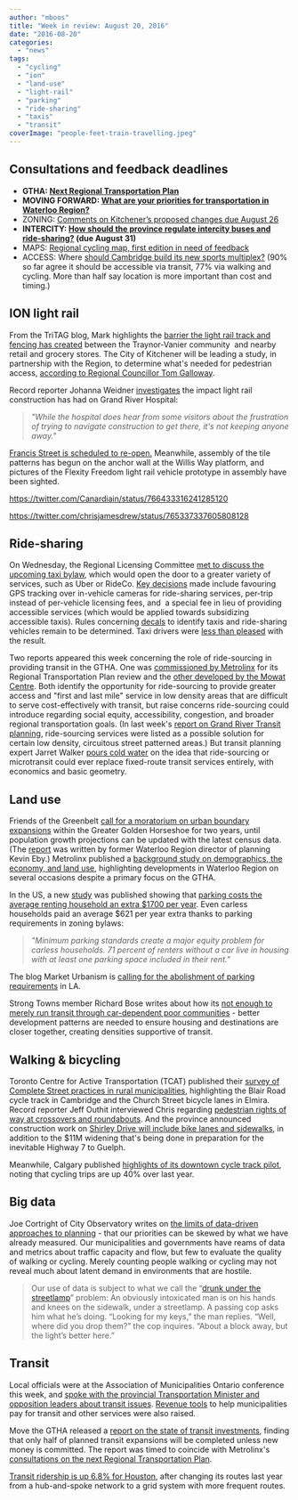 ```yaml
---
author: "mboos"
title: "Week in review: August 20, 2016"
date: "2016-08-20"
categories: 
  - "news"
tags: 
  - "cycling"
  - "ion"
  - "land-use"
  - "light-rail"
  - "parking"
  - "ride-sharing"
  - "taxis"
  - "transit"
coverImage: "people-feet-train-travelling.jpeg"
---
```


## Consultations and feedback deadlines

- **GTHA: [Next Regional Transportation Plan](https://www.metrolinxengage.com/en/engagement-initiatives/discussion-paper-next-regional-transportation-plan)**
- **MOVING FORWARD: [What are your priorities for transportation in Waterloo Region?](https://www.peakdemocracy.ca/portals/153/Forum_449/Issue_1719)**
- ZONING: [Comments on Kitchener’s proposed changes due August 26](https://www.kitchener.ca/en/insidecityhall/CRoZBy-Component-B---First-Draft.asp)
- **INTERCITY: [How should the province regulate intercity buses and ride-sharing?](https://www.intercommunitybuson.ca/) (due August 31)**
- MAPS: [Regional cycling map, first edition in need of feedback](https://www.peakdemocracy.ca/portals/153/Forum_449/Issue_1662)
- ACCESS: Where [should Cambridge build its new sports multiplex?](https://www.peakdemocracy.ca/portals/155/Forum_450/Issue_1730) (90% so far agree it should be accessible via transit, 77% via walking and cycling. More than half say location is more important than cost and timing.)

<!--more-->

## ION light rail

From the TriTAG blog, Mark highlights the [barrier the light rail track and fencing has created](/blog/2016/08/15/ion-walkability-fences-and-its-never-too-late-to-fix-mistakes/) between the Traynor-Vanier community  and nearby retail and grocery stores. The City of Kitchener will be leading a study, in partnership with the Region, to determine what's needed for pedestrian access, [according to Regional Councillor Tom Galloway](https://twitter.com/tomjgalloway14/status/765334300803887104).

Record reporter Johanna Weidner [investigates](https://www.therecord.com/news-story/6811933-grand-river-hospital-weathers-lrt-construction/) the impact light rail construction has had on Grand River Hospital:

> _"While the hospital does hear from some visitors about the frustration of trying to navigate construction to get there, it's not keeping anyone away."_

[Francis Street is scheduled to re-open.](https://-to-reopen-in-kitchener-easing-traffic-chaos-) Meanwhile, assembly of the tile patterns has begun on the anchor wall at the Willis Way platform, and pictures of the Flexity Freedom light rail vehicle prototype in assembly have been sighted.

https://twitter.com/Canardiain/status/766433316241285120

https://twitter.com/chrisjamesdrew/status/765337337605808128

## Ride-sharing

On Wednesday, the Regional Licensing Committee [met to discuss the upcoming taxi bylaw](https://storify.com/mikeboos/waterloo-taxi-bylaw), which would open the door to a greater variety of services, such as Uber or RideCo. [Key decisions](https://www.therecord.com/news-story/6815781-decals-one-last-thing-to-debate-before-region-s-new-taxi-bylaw-is-final/) made include favouring GPS tracking over in-vehicle cameras for ride-sharing services, per-trip instead of per-vehicle licensing fees, and  a special fee in lieu of providing accessible services (which would be applied towards subsidizing accessible taxis). Rules concerning [decals](https://www.cbc.ca/news/canada/kitchener-waterloo/uber-taxi-bylaw-regional-council-1.3726302?cmp=rss) to identify taxis and ride-sharing vehicles remain to be determined. Taxi drivers were [less than pleased](https://kitchener.ctvnews.ca/walkout-as-waterloo-region-finalizes-taxi-bylaw-1.3034408) with the result.

Two reports appeared this week concerning the role of ride-sourcing in providing transit in the GTHA. One was [commissioned by Metrolinx](https://www.metrolinx.com/en/regionalplanning/rtp/technical/04_New_Mobility_Report_EN.pdf) for its Regional Transportation Plan review and the [other developed by the Mowat Centre](https://mowatcentre.ca/sharing-the-road/). Both identify the opportunity for ride-sourcing to provide greater access and "first and last mile" service in low density areas that are difficult to serve cost-effectively with transit, but raise concerns ride-sourcing could introduce regarding social equity, accessibility, congestion, and broader regional transportation goals. (In last week's [report on Grand River Transit planning](https://www.regionofwaterloo.ca/en/regionalGovernment/resources/PW/PA2016-0809.2.pdf#page=34), ride-sourcing services were listed as a possible solution for certain low density, circuitous street patterned areas.) But transit planning expert Jarret Walker [pours cold water](https://humantransit.org/2016/08/pushing-back-on-ridesourcing-and-microtransit-pr-the-video.html) on the idea that ride-sourcing or microtransit could ever replace fixed-route transit services entirely, with economics and basic geometry.

## Land use

Friends of the Greenbelt [call for a moratorium on urban boundary expansions](https://www.thestar.com/business/2016/08/17/freeze-urban-boundaries-for-two-years-says-greenbelt-group.html) within the Greater Golden Horseshoe for two years, until population growth projections can be updated with the latest census data. (The [report](https://www.greenbelt.ca/plan_to_achieve_report) was written by former Waterloo Region director of planning Kevin Eby.) Metrolinx published a [background study on demographics, the economy, and land use](https://www.metrolinx.com/en/regionalplanning/rtp/technical/02_Context_Paper_Report_EN.pdf), highlighting developments in Waterloo Region on several occasions despite a primary focus on the GTHA.

In the US, a new [study](https://www.tandfonline.com/doi/abs/10.1080/10511482.2016.1205647?journalCode=rhpd20) was published showing that [parking costs the average renting household an extra $1700 per year](https://usa.streetsblog.org/2016/08/19/carless-renters-forced-to-pay-440-million-a-year-for-parking-they-dont-use/). Even carless households paid an average $621 per year extra thanks to parking requirements in zoning bylaws:

> _"Minimum parking standards create a major equity problem for carless households. 71 percent of renters without a car live in housing with at least one parking space included in their rent."_

The blog Market Urbanism is [calling for the abolishment of parking requirements](https://marketurbanism.com/2016/08/17/parking-requirements-increase-traffic-and-rents-lets-abolish-them/) in LA.

Strong Towns member Richard Bose writes about how its [not enough to merely run transit through car-dependent poor communities](https://www.strongtowns.org/journal/2016/8/16/suburban-transit-doesnt-really-solve-the-problem) - better development patterns are needed to ensure housing and destinations are closer together, creating densities supportive of transit.

## Walking & bicycling

Toronto Centre for Active Transportation (TCAT) published their [survey of Complete Street practices in rural municipalities](https://completestreetsforcanada.ca/backgrounder/rural-complete-streets), highlighting the Blair Road cycle track in Cambridge and the Church Street bicycle lanes in Elmira. Record reporter Jeff Outhit interviewed Chris regarding [pedestrian rights of way at crossovers and roundabouts](https://www.therecord.com/news-story/6813982-help-to-cross-a-roundabout-is-on-its-way/). And the province announced construction work on [Shirley Drive will include bike lanes and sidewalks](https://www.therecord.com/news-story/6815789-work-to-begin-soon-on-widening-shirley-avenue-bottleneck/), in addition to the $11M widening that's being done in preparation for the inevitable Highway 7 to Guelph.

Meanwhile, Calgary published [highlights of its downtown cycle track pilot](https://www.calgarycitynews.com/2016/08/cycle-track-pilot-project-set-to-reach.html?m=1), noting that cycling trips are up 40% over last year.

## Big data

Joe Cortright of City Observatory writes on [the limits of data-driven approaches to planning](https://cityobservatory.org/the-limits-of-data-driven-approaches-to-planning/) - that our priorities can be skewed by what we have already measured. Our municipalities and governments have reams of data and metrics about traffic capacity and flow, but few to evaluate the quality of walking or cycling. Merely counting people walking or cycling may not reveal much about latent demand in environments that are hostile.

> Our use of data is subject to what we call the “[drunk under the streetlamp](https://quoteinvestigator.com/2013/04/11/better-light/)” problem: An obviously intoxicated man is on his hands and knees on the sidewalk, under a streetlamp. A passing cop asks him what he’s doing. “Looking for my keys,” the man replies. “Well, where did you drop them?” the cop inquires. “About a block away, but the light’s better here.”

## Transit

Local officials were at the Association of Municipalities Ontario conference this week, and [spoke with the provincial Transportation Minister and opposition leaders about transit issues](https://www.therecord.com/news-story/6811859-mayors-raise-immigration-transit-in-meetings-with-provincial-ministers/). [Revenue tools](https://www.570news.com/2016/08/15/wynne-urges-municipalities-to-consult-constituents-on-idea-of-new-local-taxes/) to help municipalities pay for transit and other services were also raised.

Move the GTHA released a [report on the state of transit investments](https://movethegtha.com/2016/08/16/are-we-there-yet/), finding that only half of planned transit expansions will be completed unless new money is committed. The report was timed to coincide with Metrolinx's [consultations on the next Regional Transportation Plan](https://www.metrolinxengage.com/en/engagement-initiatives/discussion-paper-next-regional-transportation-plan).

[Transit ridership is up 6.8% for Houston](https://urbanedge.blogs.rice.edu/2016/08/16/a-year-after-redesign-metro-ridership-is-up/), after changing its routes last year from a hub-and-spoke network to a grid system with more frequent routes.
